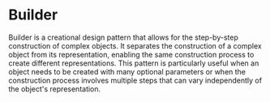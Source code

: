 # Builder

Builder is a creational design pattern that allows for the step-by-step construction of complex objects. It separates the construction of a complex object from its representation, enabling the same construction process to create different representations.
This pattern is particularly useful when an object needs to be created with many optional parameters or when the construction process involves multiple steps that can vary independently of the object's representation.
